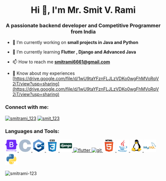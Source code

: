 <h1 align="center">Hi 👋, I'm Mr. Smit V. Rami</h1>
<h3 align="center">A passionate backend developer and Competitive Programmer from India</h3>

- 🔭 I’m currently working on **small projects in Java and Python**

- 🌱 I’m currently learning **Flutter , Django and Advanced Java**

- 📫 How to reach me **smitrami6661@gmail.com**

- 📄 Know about my experiences [https://drive.google.com/file/d/1wU9taYFznFLJLzVDKo0wgFhMVoRqV2iT/view?usp=sharing](https://drive.google.com/file/d/1wU9taYFznFLJLzVDKo0wgFhMVoRqV2iT/view?usp=sharing)

<h3 align="left">Connect with me:</h3>
<p align="left">
<a href="https://www.codechef.com/users/smitrami_123" target="blank"><img align="center" src="https://cdn.jsdelivr.net/npm/simple-icons@3.1.0/icons/codechef.svg" alt="smitrami_123" height="30" width="40" /></a>
<a href="https://codeforces.com/profile/smit_123" target="blank"><img align="center" src="https://cdn.jsdelivr.net/npm/simple-icons@3.0.1/icons/codeforces.svg" alt="smit_123" height="30" width="40" /></a>
</p>

<h3 align="left">Languages and Tools:</h3>
<p align="left"> <a href="https://getbootstrap.com" target="_blank"> <img src="https://raw.githubusercontent.com/devicons/devicon/master/icons/bootstrap/bootstrap-plain-wordmark.svg" alt="bootstrap" width="40" height="40"/> </a> <a href="https://www.cprogramming.com/" target="_blank"> <img src="https://raw.githubusercontent.com/devicons/devicon/master/icons/c/c-original.svg" alt="c" width="40" height="40"/> </a> <a href="https://www.w3schools.com/cpp/" target="_blank"> <img src="https://raw.githubusercontent.com/devicons/devicon/master/icons/cplusplus/cplusplus-original.svg" alt="cplusplus" width="40" height="40"/> </a> <a href="https://www.w3schools.com/css/" target="_blank"> <img src="https://raw.githubusercontent.com/devicons/devicon/master/icons/css3/css3-original-wordmark.svg" alt="css3" width="40" height="40"/> </a> <a href="https://www.djangoproject.com/" target="_blank"> <img src="https://raw.githubusercontent.com/devicons/devicon/master/icons/django/django-original.svg" alt="django" width="40" height="40"/> </a> <a href="https://flutter.dev" target="_blank"> <img src="https://www.vectorlogo.zone/logos/flutterio/flutterio-icon.svg" alt="flutter" width="40" height="40"/> </a> <a href="https://git-scm.com/" target="_blank"> <img src="https://www.vectorlogo.zone/logos/git-scm/git-scm-icon.svg" alt="git" width="40" height="40"/> </a> <a href="https://www.w3.org/html/" target="_blank"> <img src="https://raw.githubusercontent.com/devicons/devicon/master/icons/html5/html5-original-wordmark.svg" alt="html5" width="40" height="40"/> </a> <a href="https://www.java.com" target="_blank"> <img src="https://raw.githubusercontent.com/devicons/devicon/master/icons/java/java-original.svg" alt="java" width="40" height="40"/> </a> <a href="https://www.linux.org/" target="_blank"> <img src="https://raw.githubusercontent.com/devicons/devicon/master/icons/linux/linux-original.svg" alt="linux" width="40" height="40"/> </a> <a href="https://www.mysql.com/" target="_blank"> <img src="https://raw.githubusercontent.com/devicons/devicon/master/icons/mysql/mysql-original-wordmark.svg" alt="mysql" width="40" height="40"/> </a> <a href="https://www.python.org" target="_blank"> <img src="https://raw.githubusercontent.com/devicons/devicon/master/icons/python/python-original.svg" alt="python" width="40" height="40"/> </a> </p>

<p><img align="center" src="https://github-readme-streak-stats.herokuapp.com/?user=smitrami-123&" alt="smitrami-123" /></p>
